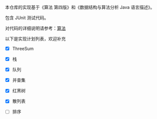 本仓库的实现基于《算法 第四版》和《数据结构与算法分析 Java 语言描述》。

包含 JUnit 测试代码。

对代码的详细说明请参考：[算法](https://github.com/CyC2018/Interview-Notebook/blob/master/notes/%E7%AE%97%E6%B3%95.md)

以下是实现计划列表，欢迎补充

- [x] ThreeSum
- [x] 栈
- [x] 队列
- [x] 并查集
- [x] 红黑树
- [x] 散列表
- [ ] 排序

